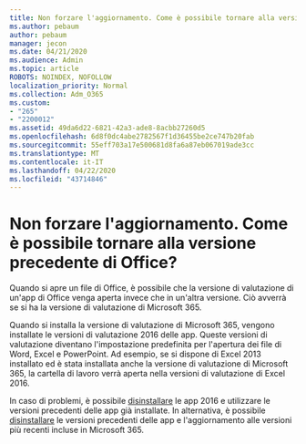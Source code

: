 ```yaml
---
title: Non forzare l'aggiornamento. Come è possibile tornare alla versione precedente di Office?
ms.author: pebaum
author: pebaum
manager: jecon
ms.date: 04/21/2020
ms.audience: Admin
ms.topic: article
ROBOTS: NOINDEX, NOFOLLOW
localization_priority: Normal
ms.collection: Adm_O365
ms.custom:
- "265"
- "2200012"
ms.assetid: 49da6d22-6821-42a3-ade8-8acbb27260d5
ms.openlocfilehash: 6d8f0dc4abe2782567f1d36455be2ce747b20fab
ms.sourcegitcommit: 55eff703a17e500681d8fa6a87eb067019ade3cc
ms.translationtype: MT
ms.contentlocale: it-IT
ms.lasthandoff: 04/22/2020
ms.locfileid: "43714846"
---
```

# <a name="dont-force-me-to-upgrade-how-do-i-go-back-to-the-previous-office-version"></a>Non forzare l'aggiornamento. Come è possibile tornare alla versione precedente di Office?

Quando si apre un file di Office, è possibile che la versione di valutazione di un'app di Office venga aperta invece che in un'altra versione. Ciò avverrà se si ha la versione di valutazione di Microsoft 365.
  
Quando si installa la versione di valutazione di Microsoft 365, vengono installate le versioni di valutazione 2016 delle app. Queste versioni di valutazione diventano l'impostazione predefinita per l'apertura dei file di Word, Excel e PowerPoint. Ad esempio, se si dispone di Excel 2013 installato ed è stata installata anche la versione di valutazione di Microsoft 365, la cartella di lavoro verrà aperta nella versioni di valutazione di Excel 2016.
  
In caso di problemi, è possibile [disinstallare](https://support.office.com/article/9dd49b83-264a-477a-8fcc-2fdf5dbf61d8.aspx) le app 2016 e utilizzare le versioni precedenti delle app già installate. In alternativa, è possibile [disinstallare](https://support.office.com/article/9dd49b83-264a-477a-8fcc-2fdf5dbf61d8.aspx) le versioni precedenti delle app e l'aggiornamento alle versioni più recenti incluse in Microsoft 365.
